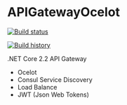 # APIGatewayOcelot

[![Build status](https://ci.appveyor.com/api/projects/status/v77otyf7i8ko47vx?svg=true)](https://ci.appveyor.com/project/thiagoloureiro/apigatewayocelot)

[![Build history](https://buildstats.info/appveyor/chart/thiagoloureiro/apigatewayocelot)](https://ci.appveyor.com/project/thiagoloureiro/apigatewayocelot/history)

.NET Core 2.2 API Gateway
 - Ocelot
 - Consul Service Discovery
 - Load Balance
 - JWT (Json Web Tokens)
